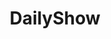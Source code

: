 ---
title: DailyShow
crosslinks:
- politics
- IAmA
- DataHoarder
- TheBugle
- chicago
- asianamerican
- PoliticalDiscussion
- announcements
- todayilearned
- Donald
- CFB
- pussypassdenied
- pics
- AskReddit
- surfing
- Nigeria
- theoryofreddit
---